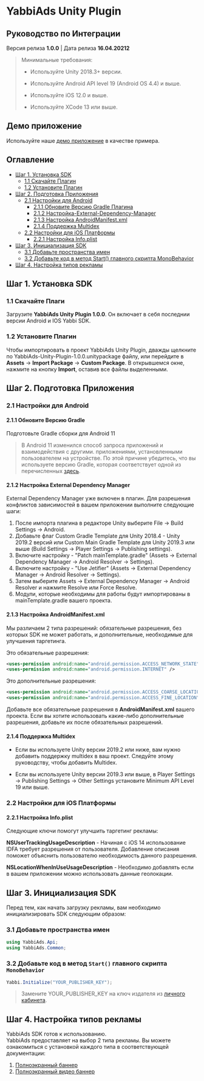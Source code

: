 # YabbiAds Unity Plugin

## Руководство по Интеграции

Версия релиза **1.0.0** | Дата релиза **16.04.20212**


> Минимальные требования:
>
>* Используйте Unity 2018.3+ версии.
>
>* Используйте Android API level 19 (Android OS 4.4) и выше.
>
>* Используйте iOS 12.0 и выше.
>
>* Используйте XCode 13 или выше.

## Демо приложение
Используйте наше [демо приложение](https://github.com/YabbiSDKTeam/yabbiads-unity-demo) в качестве примера.


## Оглавление
* [Шаг 1. Установка SDK](#Шаг-1.-Установка-SDK)
    * [1.1 Скачайте Плагин](1.1-Скачайте-Плагин)
    * [1.2 Установите Плагин](1.2-Установите-Плагин)
* [Шаг 2. Подготовка Приложения](#Шаг-2.-Подготовка-Приложения)
    * [2.1 Настройки для Android](#2.1-Настройки-для-Android)
        * [2.1.1 Обновите Версию Gradle Плагина](#2.1.1-Обновите-Версию-Gradle)
        * [2.1.2 Настройка-External-Dependency-Manager](#2.1.2-Настройка-External-Dependency-Manager)
        * [2.1.3 Настройка AndroidManifest.xml](#2.1.3-Настройка-AndroidManifest.xml)
        * [2.1.4 Поддержка Multidex](#2.1.4-Поддержка-Multidex)
    * [2.2 Настройки для iOS Платформы](#2.2-Настройки-для-iOS-Платформы)
        * [2.2.1 Настройка Info.plist](#2.2.1-Настройка-Info.plist)
* [Шаг 3. Инициализация SDK](#Шаг-3.-Инициализация-SDK)
    * [3.1 Добавьте пространства имен](#3.1-Добавьте-пространства-имен)
    * [3.2 Добавьте код в метод Start() главного скрипта MonoBehavior](#3.2-Добавьте-код-в-метод-Start()-главного-скрипта-MonoBehavior)
* [Шаг 4. Настройка типов рекламы](#Шаг-4.-Настройка-типов-рекламы)

## Шаг 1. Установка SDK

### 1.1 Скачайте Плаги
Загрузите **YabbiAds Unity Plugin 1.0.0**. Он включает в себя последнии версии Android и IOS Yabbi SDK.

### 1.2 Установите Плагин
Чтобы импортировать в проект YabbiAds Unity Plugin, дважды щелкните по YabbiAds-Unity-Plugin-1.0.0.unitypackage файлу, или перейдите в **Assets** → **Import Package** → **Custom Package**. В открывшемся окне, нажмите на кнопку **Import**, оставив все файлы выделенными.

## Шаг 2. Подготовка Приложения
### 2.1 Настройки для Android
#### 2.1.1 Обновите Версию Gradle

Подготовьте Gradle сборки для Android 11
>
>В Android 11 изменился способ запроса приложений и взаимодействия с другими.
приложениями, установленными пользователем на устройстве.
По этой причине убедитесь, что вы используете версию Gradle,
которая соответствует одной из перечисленных [здесь](https://developer.android.com/studio/releases/gradle-plugin#4-0-0).

#### 2.1.2 Настройка External Dependency Manager

External Dependency Manager уже включен в плагин.
Для разрешения конфликтов зависимостей в вашем приложении выполните следующие шаги:

1. После импорта плагина в редакторе Unity выберите File → Build Settings → Android.
2. Добавьте флаг Custom Gradle Template для Unity 2018.4 - Unity 2019.2 версий или Custom Main Gradle Template для Unity 2019.3 или выше (Build Settings → Player Settings → Publishing settings).
3. Включите настройку - "Patch mainTemplate.gradle" (Assets → External Dependency Manager → Android Resolver → Settings).
4. Включите настройку - "Use Jetifier" (Assets → External Dependency Manager → Android Resolver → Settings).
5. Затем выберите Assets → External Dependency Manager → Android Resolver и нажмите Resolve или Force Resolve.
6. Модули, которые необходимы для работы будут импортированы в mainTemplate.gradle вашего проекта.

#### 2.1.3 Настройка AndroidManifest.xml

Мы различаем 2 типа разрешений: обязательные разрешения, без которых SDK не может работать, и дополнительные, необходимые для улучшения таргетинга.

Это обязательные разрешения:

```xml
<uses-permission android:name="android.permission.ACCESS_NETWORK_STATE" />
<uses-permission android:name="android.permission.INTERNET" />
```
Это дополнительные разрешения:

```xml
<uses-permission android:name="android.permission.ACCESS_COARSE_LOCATION" />
<uses-permission android:name="android.permission.ACCESS_FINE_LOCATION" /> 
```

Добавьте все обязательные разрешения в **AndroidManifest.xml** вашего проекта.
Если вы хотите использовать какие-либо дополнительные разрешения, добавьте их после обязательных разрешений.

#### 2.1.4 Поддержка Multidex
* Если вы используете Unity версии 2019.2 или ниже, вам нужно добавить поддержку multidex в ваш проект. Следуйте этому руководству, чтобы добавить Multidex.

* Если вы используете Unity версии 2019.3 или выше, в Player Settings → Publishing Settings → Other Settings установите Minimum API Level 19 или выше.

### 2.2 Настройки для iOS Платформы


#### 2.2.1 Настройка Info.plist
Следующие ключи помогут улучшить таргетинг рекламы:

**NSUserTrackingUsageDescription** - Начиная с iOS 14 использование IDFA требует разрешения от пользователя. Добавление описания поможет объяснить пользователю необходимость данного разрешения.

**NSLocationWhenInUseUsageDescription** - Необходимо добавлять если в вашем приложении можно использовать данные геолокации.


## Шаг 3. Инициализация SDK
Перед тем, как начать загрузку рекламы, вам необходимо инициализировать SDK следующим образом:

### 3.1 Добавьте пространства имен

```c#
using YabbiAds.Api;
using YabbiAds.Common;
```

### 3.2  Добавьте код в метод `Start()`  главного скрипта `MonoBehavior`
```c#
Yabbi.Initialize("YOUR_PUBLISHER_KEY");
```

> Замените YOUR_PUBLISHER_KEY на ключ издателя из [личного кабинета](https://mobileadx.ru).


## Шаг 4. Настройка типов рекламы
YabbiAds SDK готов к использованию.  
YabbiAds предоставляет на выбор 2 типа рекламы.
Вы можете ознакомиться с установкой каждого типа в соответствующей документации:

1. [Полноэкранный баннер](docs/InterstitialAd.md)
2. [Полноэкранный видео баннер](docs/VideoAd.md)